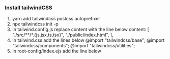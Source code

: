### Install tailwindCSS
1. yarn add tailwindcss postcss autoprefixer
2. npx tailwindcss init -p
3. In tailwind.config.js replace content with the line below
        content: [
            "./src/**/*.{js,jsx,ts,tsx}",
            "./public/index.html",
        ],
4. In tailwind.css add the lines below
    @import "tailwindcss/base";
    @import "tailwindcss/components";
    @import "tailwindcss/utilities";
5. In root-config/index.ejs add the line below
    <link href="https://cdn.jsdelivr.net/npm/tailwindcss@2.2.19/dist/tailwind.min.css" rel="stylesheet">